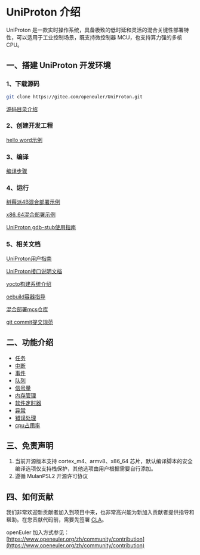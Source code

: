 # UniProton 介绍

UniProton 是一款实时操作系统，具备极致的低时延和灵活的混合关键性部署特性，可以适用于工业控制场景，既支持微控制器 MCU，也支持算力强的多核 CPU。

一、搭建 UniProton 开发环境
----------
### 1、下载源码
```bash
git clone https://gitee.com/openeuler/UniProton.git
```

[源码目录介绍](./doc/design/architecture_design.md)

### 2、创建开发工程

[hello word示例](./doc/getting_started.md)

### 3、编译

[编译步骤](./doc/UniProton_build.md)

### 4、运行

[树莓派4B混合部署示例](./doc/demoUsageGuide/raspi4_demo_usage_guide.md)

[x86_64混合部署示例](./doc/demoUsageGuide/x86_64_demo_usage_guide.md)

[UniProton gdb-stub使用指南](./doc/demoUsageGuide/gdbstub.md)

### 5、相关文档

[UniProton用户指南](https://docs.openeuler.org/zh/docs/23.09/docs/Embedded/UniProton/UniProton%E7%94%A8%E6%88%B7%E6%8C%87%E5%8D%97-%E6%A6%82%E8%BF%B0.html)

[UniProton接口说明文档](https://docs.openeuler.org/zh/docs/23.09/docs/Embedded/UniProton/UniProton%E6%8E%A5%E5%8F%A3%E8%AF%B4%E6%98%8E.html)

[yocto构建系统介绍](https://openeuler.gitee.io/yocto-meta-openeuler/master/yocto/index.html)

[oebuild容器指导](https://openeuler.gitee.io/yocto-meta-openeuler/master/oebuild/intro.html)

[混合部署mcs仓库](https://gitee.com/openeuler/mcs)

[git commit提交规范](https://openeuler.gitee.io/yocto-meta-openeuler/master/develop_help/commit.html)

二、功能介绍
----------

- [任务](./doc/design/task.md)
- [中断](./doc/design/hwi.md)
- [事件](./doc/design/event.md)
- [队列](./doc/design/queue.md)
- [信号量](./doc/design/sem.md)
- [内存管理](./doc/design/mem.md)
- [软件定时器](./doc/design/timer.md)
- [异常](./doc/design/exc.md)
- [错误处理](./doc/design/err.md)
- [cpu占用率](./doc/design/cpup.md)

三、免责声明
----------
1. 当前开源版本支持 cortex_m4、armv8、x86_64 芯片，默认编译脚本的安全编译选项仅支持栈保护，其他选项由用户根据需要自行添加。
2. 遵循 MulanPSL2 开源许可协议

四、如何贡献
----------
我们非常欢迎新贡献者加入到项目中来，也非常高兴能为新加入贡献者提供指导和帮助。在您贡献代码前，需要先签署 [CLA](https://clasign.osinfra.cn/sign/Z2l0ZWUlMkZvcGVuZXVsZXI=)。

openEuler 加入方式参见：[https://www.openeuler.org/zh/community/contribution](https://www.openeuler.org/zh/community/contribution)
